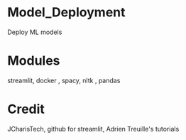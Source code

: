 # Model_Deployment

Deploy ML models

# Modules

streamlit, docker , spacy, nltk , pandas

# Credit

JCharisTech, github for streamlit, Adrien Treuille's tutorials 

